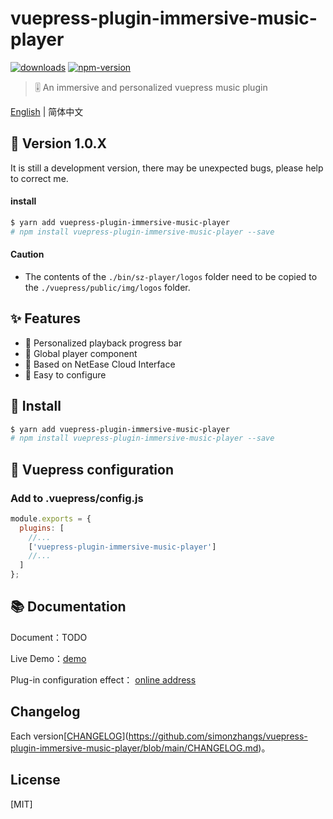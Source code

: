 # vuepress-plugin-immersive-music-player

[![downloads](https://img.shields.io/npm/dm/vue-slider-component.svg)](https://www.npmjs.com/package/vuepress-plugin-immersive-music-player)
[![npm-version](https://img.shields.io/npm/v/vue-slider-component.svg)](https://img.shields.io/npm/v/vue-slider-component.svg)

> 🎚 An immersive and personalized vuepress music plugin

[English](https://github.com/simonzhangs/vuepress-plugin-immersive-music-player/blob/main/README-EN.md) | 简体中文

## 🍉 Version 1.0.X

It is still a development version, there may be unexpected bugs, please help to correct me.

#### install

```bash
$ yarn add vuepress-plugin-immersive-music-player
# npm install vuepress-plugin-immersive-music-player --save
```

#### Caution
- The contents of the `./bin/sz-player/logos` folder need to be copied to the `./vuepress/public/img/logos` folder.

## ✨ Features
- 🍖 Personalized playback progress bar
- 👗 Global player component
- 🍒 Based on NetEase Cloud Interface
- 🔧 Easy to configure


## 🎯 Install
```bash
$ yarn add vuepress-plugin-immersive-music-player
# npm install vuepress-plugin-immersive-music-player --save
```


## 🚀 Vuepress configuration

### Add to .vuepress/config.js

```js
module.exports = {
  plugins: [
    //...
    ['vuepress-plugin-immersive-music-player']
    //...
  ]
};
```

## 📚  Documentation

Document：TODO

Live Demo：[demo](https://simonzhangs.github.io/)

Plug-in configuration effect： [online address](https://simonzhangs.github.io/)

## Changelog

Each version[[CHANGELOG](./CHANGELOG.md)](https://github.com/simonzhangs/vuepress-plugin-immersive-music-player/blob/main/CHANGELOG.md)。


## License

[MIT]